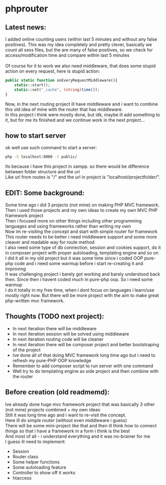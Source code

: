 # phprouter 

## Latest news:
I added online counting users (within last 5 minutes and without any false positives). This was my idea completely and pretty clever, basically we count all sess files, but the are many of false positives, so we check for access/modification time and compare within last 5 minutes </br> </br>
Of course for it to work we also need middleware, that does some stupid action on every request, here is stupid action:
```php
public static function onEveryRequestMiddleware(){
    static::start();
    static::set("_cache", (string)time());
}
```
Now, in the next routing project ill have middleware and i want to combine this old idea of mine with the router that has middleware. </br>
In this project i think were mostly done, but idk, maybe ill add something to it, but for me its finished and we continue work in the next project...

## how to start server
ok well use such command to start a server:
```sh
php -S localhost:8000 -t public/
```
Its because i have this project in xampp. so there would be difference between folder structure and the uri</br>
Like url from routes is "/" and the url in project is "localhost/projectfolder/". </br>

## EDIT: Some background:
Some time ago i did 3 projects (not mine) on making PHP MVC framework. Then i used those projects and my own ideas to create my own MVC PHP framework project </br>
Then i focused more on other things including other programming languages and using frameworks rather than writing my own </br>
Now im re-visiting the concept and start with simple router for framework </br>
This router needs to be better i need middleware support and some more cleaver and readable way for route method </br>
I also need some type of db connection, session and cookies support, do it in composer project with proper autoloading, templating engine and so on </br>
I did it all in my old project but it was some time since i coded OOP pure-php code and i need some warmup before i start re-creating it and improving </br>
It was challenging project i barely got working and barely understood back then. Since then i havent coded much in pure-php oop. So i need some warmup </br>
I do it totally in my free time, when i dont focus on languages i learn/use mostly right now. But there will be more project with the aim to make great php-written mvc framework. </br>
## Thoughts (TODO next project):
- In next iteration there will be middleware
- In next iteration session will be solved using middleware
- In next iteration routing code will be cleaner
- In next iteration there will be composer project and better bootstraping of the project
- Ive done all of that doing MVC framework long time ago but i need to refresh my pure-PHP OOP knowledge
- Remember to add composer script to run server with one command
- Well try to do templating engine as side project and then combine with the router
## Before creation (old readmemd):
Ive already done huge mvc framework project that was basically 3 other (not mine) projects combined + my own ideas </br>
Still it was long time ago and i want to re-visit the concept. </br>
Here ill do simple router (without even middleware i guess) </br>
There will be some mini-project like that and then ill think how to connect things so that i have a framework in a form i think is the best </br>
And most of all - i understand everything and it was no-brainer for me </br>
I guess ill need to implement:
- Session
- Router class
- Some helper functions
- Some autoloading feature
- Controller to show off it works
- htaccess 

